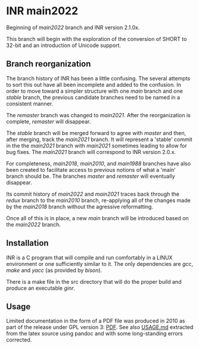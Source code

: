 # INR main2022

Beginning of *main2022* branch and INR version 2.1.0x.

This branch will begin with the exploration of the conversion of SHORT to
32-bit and an introduction of Unicode support.

## Branch reorganization

The branch history of INR has been a little confusing.
The several attempts to sort this out have all been incomplete and
added to the confusion.
In order to move toward a simpler structure with one *main* branch and
one *stable* branch, the previous candidate branches need to be named in
a consistent manner.

The *remaster* branch was changed to *main2021*.
After the reorganization is complete, *remaster* will disappear.

The *stable* branch will be merged forward to agree with *master* and then,
after merging, track the *main2021* branch.
It will represent a 'stable' commit in the the *main2021* branch with
*main2021* sometimes leading to allow for bug fixes.
The *main2021* branch will correspond to INR version 2.0.x.

For completeness, *main2018*, *main2010*, and *main1988* branches have also
been created to facilitate access to previous notions of what a 'main'
branch should be.
The branches *master* and *remaster* will eventually disappear.

Its commit history of *main2022* and *main2021* traces back through the
*redux* branch to the *main2010* branch, re-applying all of the changes
made by the *main2018* branch without the agressive reformatting.

Once all of this is in place, a new *main* branch will be introduced based on
the *main2022* branch.

## Installation

INR is a C program that will compile and run comfortably in a LINUX
environment or one sufficiently similar to it.
The only dependencies are *gcc*, *make* and *yacc* (as provided by *bison*).

There is a make file in the src directory that will do the proper build and
produce an executable *ginr*.

## Usage

Limited documentation in the form of a PDF file was produced in 2010 as part
of the release under GPL version 3:
[PDF](doc/inr_intro.pdf).
See also [USAGE.md](USAGE.md) extracted from the latex source using pandoc
and with some long-standing errors corrected.
